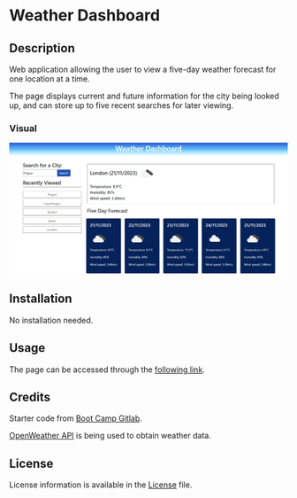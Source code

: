 # Weather Dashboard

## Description

Web application allowing the user to view a five-day weather forecast for one location at a time.

The page displays current and future information for the city being looked up, and can store up to five recent searches for later viewing. 


### Visual 

![Weather Dashboard](assets/pictures/screenshot.jpg)

## Installation
No installation needed. 

## Usage
The page can be accessed through the [following link](https://dsciocan.github.io/weather-dashboard).




## Credits
Starter code from [Boot Camp Gitlab](https://git.bootcampcontent.com/uk-edx-16-week/UK-VIRT-FE-PT-09-2023-U-LOLC).

[OpenWeather API](https://openweathermap.org/api) is being used to obtain weather data.



## License
License information is available in the [License](LICENSE) file.
